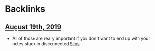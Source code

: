 
# Backlinks
## [August 19th, 2019](<August 19th, 2019.md>)
- All of those are really important if you don't want to end up with your notes stuck in disconnected [Silos](<Silos.md>)

